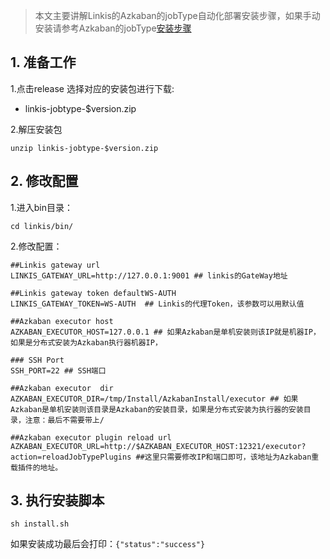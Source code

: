 > 本文主要讲解Linkis的Azkaban的jobType自动化部署安装步骤，如果手动安装请参考Azkaban的jobType[安装步骤](https://azkaban.github.io/azkaban/docs/latest/#job-types)


## 1. 准备工作
1.点击release 选择对应的安装包进行下载:

- linkis-jobtype-$version.zip

2.解压安装包
```
unzip linkis-jobtype-$version.zip
```
## 2. 修改配置
1.进入bin目录：

```
cd linkis/bin/
```
2.修改配置：
```
##Linkis gateway url 
LINKIS_GATEWAY_URL=http://127.0.0.1:9001 ## linkis的GateWay地址

##Linkis gateway token defaultWS-AUTH 
LINKIS_GATEWAY_TOKEN=WS-AUTH  ## Linkis的代理Token，该参数可以用默认值

##Azkaban executor host 
AZKABAN_EXECUTOR_HOST=127.0.0.1 ## 如果Azkaban是单机安装则该IP就是机器IP，如果是分布式安装为Azkaban执行器机器IP，

### SSH Port 
SSH_PORT=22 ## SSH端口

##Azkaban executor  dir 
AZKABAN_EXECUTOR_DIR=/tmp/Install/AzkabanInstall/executor ## 如果Azkaban是单机安装则该目录是Azkaban的安装目录，如果是分布式安装为执行器的安装目录，注意：最后不需要带上/

##Azkaban executor plugin reload url 
AZKABAN_EXECUTOR_URL=http://$AZKABAN_EXECUTOR_HOST:12321/executor?action=reloadJobTypePlugins ##这里只需要修改IP和端口即可，该地址为Azkaban重载插件的地址。
```
## 3. 执行安装脚本
```
sh install.sh
```
如果安装成功最后会打印：```{"status":"success"}```

